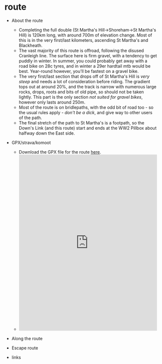 # route

- About the route

  - Completing the full double (St Martha's Hill->Shoreham->St Martha's Hill) is 120km long, with around 700m of elevation change. Most of this is in the very first/last kilometers, ascending St Martha's and Blackheath.
  - The vast majority of this route is offroad, following the disused Cranleigh line. The surface here is firm gravel, with a tendency to get puddly in winter. In summer, you could probably get away with a road bike on 28c tyres, and in winter a 29er hardtail mtb would be best. Year-round however, you'll be fastest on a gravel bike.
  - The very first/last section that drops off of St Martha's Hill is <em>very steep</em> and needs a lot of consideration before riding. The gradient tops out at around 20%, and the track is narrow with numerous large rocks, drops, roots and bits of old pipe, so should not be taken lightly. This part is the only section <em>not suited for gravel bikes</em>, however only lasts around 250m.
  - Most of the route is on bridlepaths, with the odd bit of road too - so the usual rules apply - <em>don't be a dick</em>, and give way to other users of the path.
  - The final stretch of the path to St Martha's is a footpath, so the Down's Link (and this route) start and ends at the WW2 Pillbox about halfway down the East side.

- GPX/strava/komoot

  - Download the GPX file for the route <a href="#">here</a>.
  - <iframe src="https://www.komoot.com/tour/161046419/embed?profile=1" width="100%" height="580" frameborder="0" scrolling="no"></iframe>

- Along the route
- Escape route
- links

